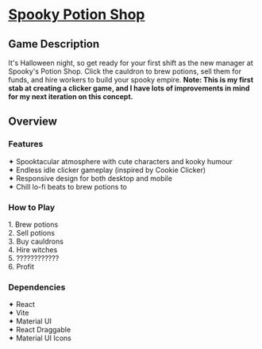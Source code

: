 # [Spooky Potion Shop](http://danielledonnelly.github.io/spooky-potion-shop/)

## Game Description
It's Halloween night, so get ready for your first shift as the new manager at Spooky's Potion Shop. Click the cauldron to brew potions, sell them for funds, and hire workers to build your spooky empire.
**Note: This is my first stab at creating a clicker game, and I have lots of improvements in mind for my next iteration on this concept.**

## Overview

### Features
✦ Spooktacular atmosphere with cute characters and kooky humour
<br>✦ Endless idle clicker gameplay (inspired by Cookie Clicker)
<br>✦ Responsive design for both desktop and mobile
<br>✦ Chill lo-fi beats to brew potions to

### How to Play
<p>1. Brew potions
<br>2. Sell potions
<br>3. Buy cauldrons
<br>4. Hire witches
<br>5. ????????????
<br>6. Profit

### Dependencies
✦ React
<br>✦ Vite
<br>✦ Material UI
<br>✦ React Draggable
<br>✦ Material UI Icons

